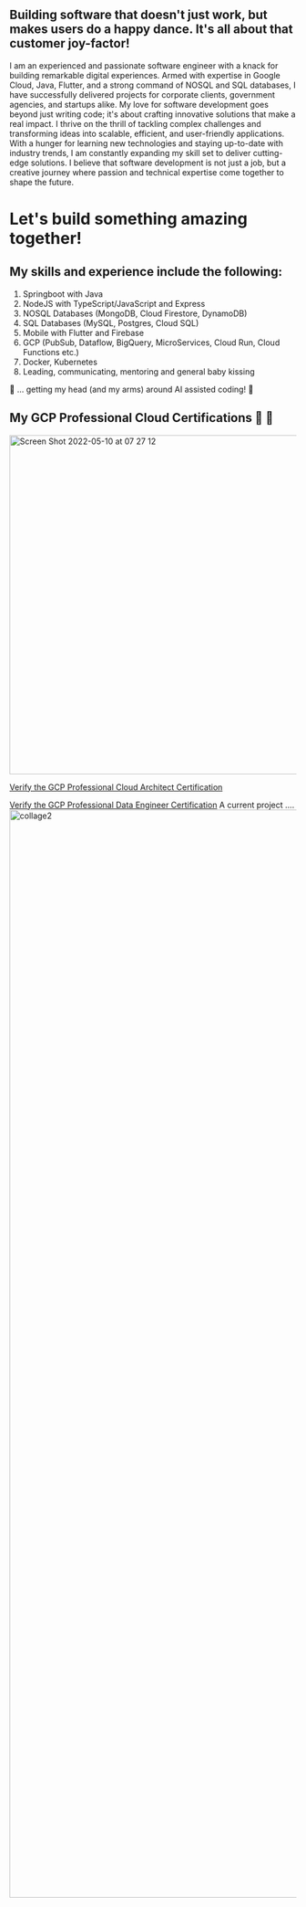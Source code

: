 
## Building software that doesn't just work, but makes users do a happy dance. It's all about that customer joy-factor!

I am an experienced and passionate software engineer with a knack for building remarkable digital experiences. Armed with expertise in Google Cloud, Java, Flutter, and a strong command of NOSQL and SQL databases, I have successfully delivered projects for corporate clients, government agencies, and startups alike. My love for software development goes beyond just writing code; it's about crafting innovative solutions that make a real impact. I thrive on the thrill of tackling complex challenges and transforming ideas into scalable, efficient, and user-friendly applications. With a hunger for learning new technologies and staying up-to-date with industry trends, I am constantly expanding my skill set to deliver cutting-edge solutions. I believe that software development is not just a job, but a creative journey where passion and technical expertise come together to shape the future. 

# Let's build something amazing together!

## My skills and experience include the following:
1. Springboot with Java
2. NodeJS with TypeScript/JavaScript and Express
3. NOSQL Databases (MongoDB, Cloud Firestore, DynamoDB)
4. SQL Databases (MySQL, Postgres, Cloud SQL)
5. Mobile with Flutter and Firebase
6. GCP (PubSub, Dataflow, BigQuery, MicroServices, Cloud Run, Cloud Functions etc.)
7. Docker, Kubernetes
8. Leading, communicating, mentoring and general baby kissing

🍎 ... getting my head (and my arms) around AI assisted coding! 🍎

## My GCP Professional Cloud Certifications 👋 👋

<img width="594" alt="Screen Shot 2022-05-10 at 07 27 12" src="https://user-images.githubusercontent.com/343710/167548728-eb8ebb52-04dc-42ef-9a10-febee82cb705.png">

[Verify the GCP Professional Cloud Architect Certification](https://www.credential.net/639a436a-58dd-4f27-8720-31bd79836c93?key=449eefa5bc8a3bb4cb29c8cba04acfa62d698b52f7afcbe2209fbdb31f4b3df3)

[Verify the GCP Professional Data Engineer Certification](https://www.credential.net/5e605a5b-4b1c-4380-8024-deb34f975f86?key=6714f2885cf5bd5d43f2779db3e99d80c5db226942292c9392489a702e9664dd#gs.101v3ak)
A current project ....
<img width="1906" alt="collage2" src="https://github.com/malengatiger/malengatiger/assets/343710/be34e0ec-c5da-4e80-8937-f7c072b580e1">
